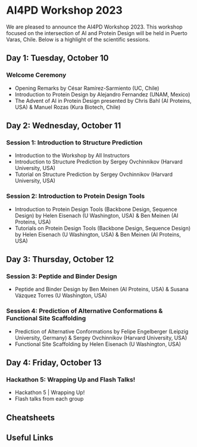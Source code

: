 # AI4PD Workshop 2023

We are pleased to announce the AI4PD Workshop 2023. This workshop focused on the intersection of AI and Protein Design will be held in Puerto Varas, Chile. Below is a highlight of the scientific sessions.

## Day 1: Tuesday, October 10

### Welcome Ceremony
- Opening Remarks by César Ramírez-Sarmiento (UC, Chile)
- Introduction to Protein Design by Alejandro Fernandez (UNAM, Mexico)
- The Advent of AI in Protein Design presented by Chris Bahl (AI Proteins, USA) & Manuel Rozas (Kura Biotech, Chile)

## Day 2: Wednesday, October 11

### Session 1: Introduction to Structure Prediction
- Introduction to the Workshop by All Instructors
- Introduction to Structure Prediction by Sergey Ovchinnikov (Harvard University, USA)
- Tutorial on Structure Prediction by Sergey Ovchinnikov (Harvard University, USA)

### Session 2: Introduction to Protein Design Tools
- Introduction to Protein Design Tools (Backbone Design, Sequence Design) by Helen Eisenach (U Washington, USA) & Ben Meinen (AI Proteins, USA)
- Tutorials on Protein Design Tools (Backbone Design, Sequence Design) by Helen Eisenach (U Washington, USA) & Ben Meinen (AI Proteins, USA)

## Day 3: Thursday, October 12

### Session 3: Peptide and Binder Design
- Peptide and Binder Design by Ben Meinen (AI Proteins, USA) & Susana Vázquez Torres (U Washington, USA)

### Session 4: Prediction of Alternative Conformations & Functional Site Scaffolding
- Prediction of Alternative Conformations by Felipe Engelberger (Leipzig University, Germany) & Sergey Ovchinnikov (Harvard University, USA)
- Functional Site Scaffolding by Helen Eisenach (U Washington, USA)

## Day 4: Friday, October 13

### Hackathon 5: Wrapping Up and Flash Talks!
- Hackathon 5 | Wrapping Up!
- Flash talks from each group

## Cheatsheets


## Useful Links

